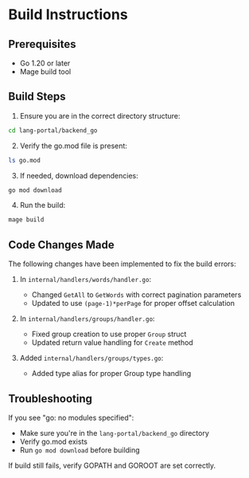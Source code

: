 # Build Instructions

## Prerequisites
- Go 1.20 or later
- Mage build tool

## Build Steps

1. Ensure you are in the correct directory structure:
```bash
cd lang-portal/backend_go
```

2. Verify the go.mod file is present:
```bash
ls go.mod
```

3. If needed, download dependencies:
```bash
go mod download
```

4. Run the build:
```bash
mage build
```

## Code Changes Made
The following changes have been implemented to fix the build errors:

1. In `internal/handlers/words/handler.go`:
   - Changed `GetAll` to `GetWords` with correct pagination parameters
   - Updated to use `(page-1)*perPage` for proper offset calculation

2. In `internal/handlers/groups/handler.go`:
   - Fixed group creation to use proper `Group` struct
   - Updated return value handling for `Create` method

3. Added `internal/handlers/groups/types.go`:
   - Added type alias for proper Group type handling

## Troubleshooting

If you see "go: no modules specified":
- Make sure you're in the `lang-portal/backend_go` directory
- Verify go.mod exists
- Run `go mod download` before building

If build still fails, verify GOPATH and GOROOT are set correctly.